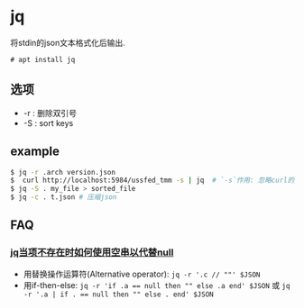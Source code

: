# jq
将stdin的json文本格式化后输出.

```
# apt install jq
```

## 选项
- -r : 删除双引号
- -S : sort keys

## example
```bash
$ jq -r .arch version.json
$  curl http://localhost:5984/ussfed_tmm -s | jq  # `-s`作用: 忽略curl的process header, 否则jq的输出内容带该信息
$ jq -S . my_file > sorted_file
$ jq -c . t.json # 压缩json
```

## FAQ
### [jq当项不存在时如何使用空串以代替null](https://www.jianshu.com/p/e7c8efe17d9d)
- 用替换操作运算符(Alternative operator): `jq -r '.c // ""' $JSON`
- 用if-then-else: `jq -r 'if .a == null then "" else .a end' $JSON` 或 `jq -r '.a | if . == null then "" else . end' $JSON`